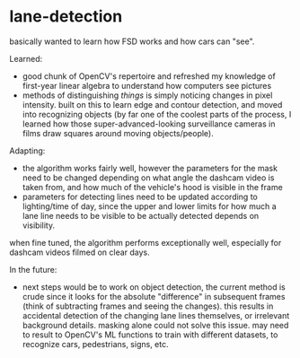 # lane-detection

basically wanted to learn how FSD works and how cars can "see". 

Learned:
- good chunk of OpenCV's repertoire and refreshed my knowledge of first-year linear algebra to understand how computers see pictures
- methods of distinguishing _things_ is simply noticing changes in pixel intensity. built on this to learn edge and contour detection, and moved into recognizing objects (by far one of the coolest parts of the process, I learned how those super-advanced-looking surveillance cameras in films draw squares around moving objects/people).

Adapting:
- the algorithm works fairly well, however the parameters for the mask need to be changed depending on what angle the dashcam video is taken from, and how much of the vehicle's hood is visible in the frame
- parameters for detecting lines need to be updated according to lighting/time of day, since the upper and lower limits for how much a lane line needs to be visible to be actually detected depends on visibility.

when fine tuned, the algorithm performs exceptionally well, especially for dashcam videos filmed on clear days.

In the future:
- next steps would be to work on object detection, the current method is crude since it looks for the absolute "difference" in subsequent frames (think of subtracting frames and seeing the changes). this results in accidental detection of the changing lane lines themselves, or irrelevant background details. masking alone could not solve this issue. may need to result to OpenCV's ML functions to train with different datasets, to recognize cars, pedestrians, signs, etc.
